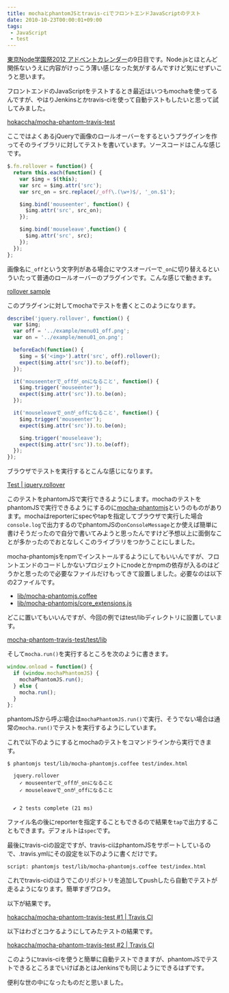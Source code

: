 ```yaml
---
title: mochaとphantomJSとtravis-ciでフロントエンドJavaScriptのテスト
date: 2010-10-23T00:00:01+09:00
tags: 
 - JavaScript
 - test
---
```


[東京Node学園祭2012 アドベントカレンダー](http://atnd.org/events/33022)の9日目です。Node.jsとほとんど関係ないうえに内容がけっこう薄い感じなった気がするんですけど気にせずいこうと思います。

フロントエンドのJavaScriptをテストするとき最近はいつもmochaを使ってるんですが、やはりJenkinsとかtravis-ciを使って自動テストもしたいと思って試してみました。

[hokaccha/mocha-phantom-travis-test](https://github.com/hokaccha/mocha-phantom-travis-test)

ここではよくあるjQueryで画像のロールオーバーをするというプラグインを作ってそのライブラリに対してテストを書いています。ソースコードはこんな感じです。

```javascript
$.fn.rollover = function() {
  return this.each(function() {
    var $img = $(this);
    var src = $img.attr('src');
    var src_on = src.replace(/_off\.(\w+)$/, '_on.$1');

    $img.bind('mouseenter', function() {
      $img.attr('src', src_on);
    });

    $img.bind('mouseleave',function() {
      $img.attr('src', src);
    });
  });
};
```

画像名に`_off`という文字列がある場合にマウスオーバーで`_on`に切り替えるといういたって普通のロールオーバーのプラグインです。こんな感じで動きます。

[rollover sample](http://hokaccha.github.com/mocha-phantom-travis-test/example/)

このプラグインに対してmochaでテストを書くとこのようになります。

```javascript
describe('jquery.rollover', function() {
  var $img;
  var off = '../example/menu01_off.png';
  var on = '../example/menu01_on.png';

  beforeEach(function() {
    $img = $('<img>').attr('src', off).rollover();
    expect($img.attr('src')).to.be(off);
  });

  it('mouseenterで_offが_onになること', function() {
    $img.trigger('mouseenter');
    expect($img.attr('src')).to.be(on);
  });

  it('mouseleaveで_onが_offになること', function() {
    $img.trigger('mouseenter');
    expect($img.attr('src')).to.be(on);

    $img.trigger('mouseleave');
    expect($img.attr('src')).to.be(off);
  });
});
```

ブラウザでテストを実行するとこんな感じになります。

[Test \| jquery.rollover](http://hokaccha.github.com/mocha-phantom-travis-test/test/)

このテストをphantomJSで実行できるようにします。mochaのテストをphantomJSで実行できるようにするのに[mocha-phantomjs](https://github.com/metaskills/mocha-phantomjs)というのものがあります。mochaはreporterにspecやtapを指定してブラウザで実行した場合`console.log`で出力するのでphantomJSの`onConsoleMessage`とか使えば簡単に書けそうだったので自分で書いてみようと思ったんですけど予想以上に面倒なことが多かったのでおとなしくこのライブラリをつかうことにしました。

mocha-phantomjsをnpmでインストールするようにしてもいいんですが、フロントエンドのコードしかないプロジェクトにnodeとかnpmの依存が入るのはどうかと思ったので必要なファイルだけもってきて設置しました。必要なのは以下の2ファイルです。

* [lib/mocha-phantomjs.coffee](https://github.com/metaskills/mocha-phantomjs/blob/master/lib/mocha-phantomjs.coffee)
* [lib/mocha-phantomjs/core_extensions.js](https://github.com/metaskills/mocha-phantomjs/blob/master/lib/mocha-phantomjs/core_extensions.js)

どこに置いてもいいんですが、今回の例ではtest/libディレクトリに設置しています。

[mocha-phantom-travis-test/test/lib](https://github.com/hokaccha/mocha-phantom-travis-test/tree/master/test/lib)

そして`mocha.run()`を実行するところを次のように書きます。

```javascript
window.onload = function() {
  if (window.mochaPhantomJS) {
    mochaPhantomJS.run();
  } else {
    mocha.run();
  }
};
```

phantomJSから呼ぶ場合は`mochaPhantomJS.run()`で実行、そうでない場合は通常の`mocha.run()`でテストを実行するようにしています。

これで以下のようにするとmochaのテストをコマンドラインから実行できます。

    $ phantomjs test/lib/mocha-phantomjs.coffee test/index.html

      jquery.rollover
        ✓ mouseenterで_offが_onになること 
        ✓ mouseleaveで_onが_offになること 


      ✔ 2 tests complete (21 ms)

ファイル名の後にreporterを指定することもできるので結果を`tap`で出力することもできます。デフォルトは`spec`です。

最後にtravis-ciの設定ですが、travis-ciはphantomJSをサポートしているので、.travis.ymlにその設定を以下のように書くだけです。

    script: phantomjs test/lib/mocha-phantomjs.coffee test/index.html

これでtravis-ciのほうでこのリポジトリを追加してpushしたら自動でテストが走るようになります。簡単すぎワロタ。

以下が結果です。

[hokaccha/mocha-phantom-travis-test #1 \| Travis CI](https://travis-ci.org/#!/hokaccha/mocha-phantom-travis-test/builds/2862206)

以下はわざとコケるようにしてみたテストの結果です。

[hokaccha/mocha-phantom-travis-test #2 \| Travis CI](https://travis-ci.org/#!/hokaccha/mocha-phantom-travis-test/builds/2862214)

このようにtravis-ciを使うと簡単に自動テストできますが、phantomJSでテストできるところまでいけばあとはJenkinsでも同じようにできるはずです。

便利な世の中になったものだと思いました。
